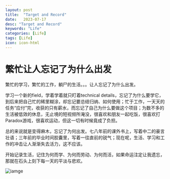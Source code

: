```yaml
---
layout: post
title:  "Target and Record"
date:   2023-07-17
desc: "Target and Record"
keywords: "Life"
categories: [Life]
tags: [Life]
icon: icon-html
---
```


# 繁忙让人忘记了为什么出发

繁忙的学习，繁忙的工作，躺尸的生活。。。让人忘记了为什么出发。

学习一个新的field，学着学着就只盯着technical details，忘记了为什么要学它，到后来把自己忙的稀里糊涂，却忘记要总结归纳、如何使用；忙于工作，一天天的任务“应付”完，收获的只有薪水，而忘记了自己为什么要做这个项目；为数不多的生活被低效的休息，无止境的短视频所淹没，很喜欢和朋友一起吃饭，很喜欢打Paradox游戏，很喜欢运动，但这一切有时候竟成了负担。

总的来说就是变得麻木，忘记了为何出发。七八年前的课外书上，写着中二的豪言壮语；三年前的毕业时间胶囊里，写着一往直前的锐气；现在呢，生活、学习和工作的冲击让人渐渐失去活力，这不应该。

开始记录生活，记住为何而学、为何而劳动、为何而活，如果命运注定让我遗忘，那就在石头上刻下每一天的平淡与悲欢。


![iamge](https://encrypted-tbn0.gstatic.com/images?q=tbn:ANd9GcRYrOkmZzEnr0uqESFos26uQ1gUKrGvr73_4Q&usqp=CAU)
